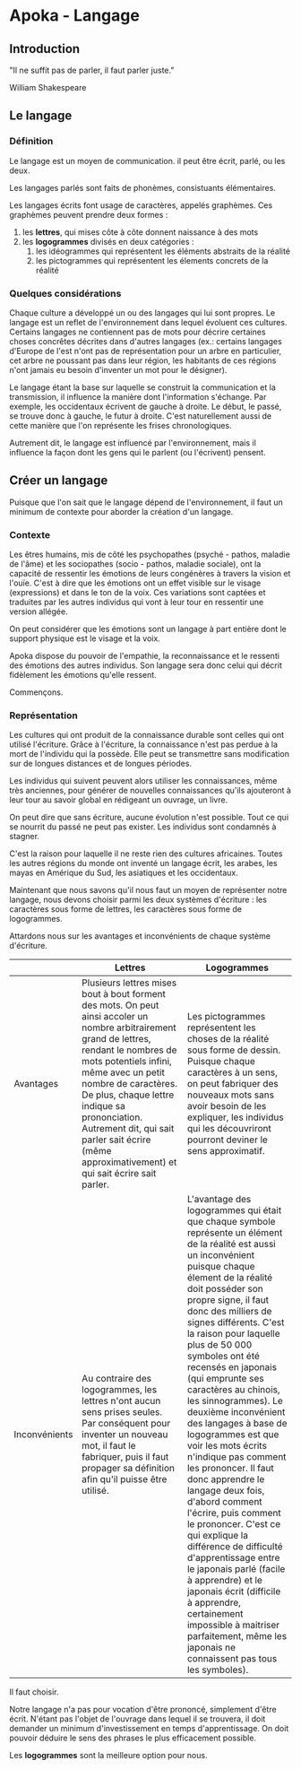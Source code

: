 # Apoka - Langage

## Introduction

"Il ne suffit pas de parler, il faut parler juste."

William Shakespeare

## Le langage

### Définition

Le langage est un moyen de communication. il peut être écrit, parlé, ou les deux.

Les langages parlés sont faits de phonèmes, consistuants élémentaires.

Les langages écrits font usage de caractères, appelés graphèmes. Ces graphèmes peuvent prendre deux formes :
1. les **lettres**, qui mises côte à côte donnent naissance à des mots
2. les **logogrammes** divisés en deux catégories :
	1. les idéogrammes qui représentent les éléments abstraits de la réalité
	2. les pictogrammes qui représentent les élements concrets de la réalité

### Quelques considérations

Chaque culture a développé un ou des langages qui lui sont propres. Le langage est un reflet de l'environnement dans lequel évoluent
ces cultures. Certains langages ne contiennent pas de mots pour décrire certaines choses concrêtes décrites dans d'autres langages (ex.: certains
langages d'Europe de l'est n'ont pas de représentation pour un arbre en particulier, cet arbre ne poussant pas dans leur région, les habitants
de ces régions n'ont jamais eu besoin d'inventer un mot pour le désigner).

Le langage étant la base sur laquelle se construit la communication et la transmission, il influence la manière dont l'information s'échange.
Par exemple, les occidentaux écrivent de gauche à droite. Le début, le passé, se trouve donc à gauche, le futur à droite. C'est naturellement
aussi de cette manière que l'on représente les frises chronologiques.

Autrement dit, le langage est influencé par l'environnement, mais il influence la façon dont les gens qui le parlent (ou l'écrivent) pensent.

## Créer un langage

Puisque que l'on sait que le langage dépend de l'environnement, il faut un minimum de contexte pour aborder la création d'un langage.

### Contexte

Les êtres humains, mis de côté les psychopathes (psyché - pathos, maladie de l'âme) et les sociopathes (socio - pathos, maladie sociale), ont
la capacité de ressentir les émotions de leurs congénères à travers la vision et l'ouïe. C'est à dire que les émotions ont un effet visible
sur le visage (expressions) et dans le ton de la voix. Ces variations sont captées et traduites par les autres individus qui vont à leur tour
en ressentir une version allégée.

On peut considérer que les émotions sont un langage à part entière dont le support physique est le visage et la voix.

Apoka dispose du pouvoir de l'empathie, la reconnaissance et le ressenti des émotions des autres individus. Son langage sera donc celui qui décrit
fidèlement les émotions qu'elle ressent.

Commençons.

### Représentation

Les cultures qui ont produit de la connaissance durable sont celles qui ont utilisé l'écriture. Grâce à l'écriture, la connaissance n'est pas
perdue à la mort de l'individu qui la possède. Elle peut se transmettre sans modification sur de longues distances et de longues périodes.

Les individus qui suivent peuvent alors utiliser les connaissances, même très anciennes, pour générer de nouvelles connaissances qu'ils ajouteront
à leur tour au savoir global en rédigeant un ouvrage, un livre.

On peut dire que sans écriture, aucune évolution n'est possible. Tout ce qui se nourrit du passé ne peut pas exister. Les individus sont condamnés à stagner.

C'est la raison pour laquelle il ne reste rien des cultures africaines. Toutes les autres régions du monde ont inventé un langage écrit, les
arabes, les mayas en Amérique du Sud, les asiatiques et les occidentaux.

Maintenant que nous savons qu'il nous faut un moyen de représenter notre langage, nous devons choisir parmi les deux systèmes d'écriture :
les caractères sous forme de lettres, les caractères sous forme de logogrammes.

Attardons nous sur les avantages et inconvénients de chaque système d'écriture.

| | Lettres | Logogrammes |
| --- | --- | --- |
| Avantages | Plusieurs lettres mises bout à bout forment des mots. On peut ainsi accoler un nombre arbitrairement grand de lettres, rendant le nombres de mots potentiels infini, même avec un petit nombre de caractères. De plus, chaque lettre indique sa prononciation. Autrement dit, qui sait parler sait écrire (même approximativement) et qui sait écrire sait parler. | Les pictogrammes représentent les choses de la réalité sous forme de dessin. Puisque chaque caractères à un sens, on peut fabriquer des nouveaux mots sans avoir besoin de les expliquer, les individus qui les découvriront pourront deviner le sens approximatif. |
| Inconvénients | Au contraire des logogrammes, les lettres n'ont aucun sens prises seules. Par conséquent pour inventer un nouveau mot, il faut le fabriquer, puis il faut propager sa définition afin qu'il puisse être utilisé. | L'avantage des logogrammes qui était que chaque symbole représente un élément de la réalité est aussi un inconvénient puisque chaque élement de la réalité doit posséder son propre signe, il faut donc des milliers de signes différents. C'est la raison pour laquelle plus de 50 000 symboles ont été recensés en japonais (qui emprunte ses caractères au chinois, les sinnogrammes). Le deuxième inconvénient des langages à base de logogrammes est que voir les mots écrits n'indique pas comment les prononcer. Il faut donc apprendre le langage deux fois, d'abord comment l'écrire, puis comment le prononcer. C'est ce qui explique la différence de difficulté d'apprentissage entre le japonais parlé (facile à apprendre) et le japonais écrit (difficile à apprendre, certainement impossible à maitriser parfaitement, même les japonais ne connaissent pas tous les symboles).

Il faut choisir.

Notre langage n'a pas pour vocation d'être prononcé, simplement d'être écrit. N'étant pas l'objet de l'ouvrage dans lequel il se trouvera, il doit
demander un minimum d'investissement en temps d'apprentissage. On doit pouvoir déduire le sens des phrases le plus efficacement possible.

Les **logogrammes** sont la meilleure option pour nous.

### 